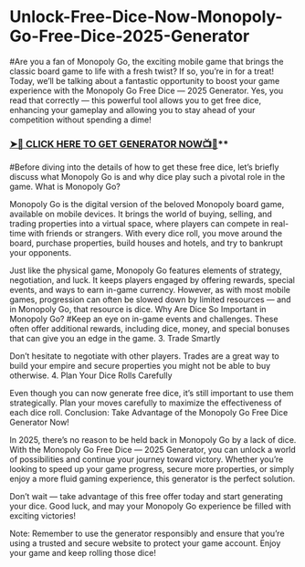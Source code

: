 # Unlock-Free-Dice-Now-Monopoly-Go-Free-Dice-2025-Generator

#Are you a fan of Monopoly Go, the exciting mobile game that brings the classic board game to life with a fresh twist? If so, you’re in for a treat! Today, we’ll be talking about a fantastic opportunity to boost your game experience with the Monopoly Go Free Dice — 2025 Generator. Yes, you read that correctly — this powerful tool allows you to get free dice, enhancing your gameplay and allowing you to stay ahead of your competition without spending a dime!

### [➤🔴 CLICK HERE TO GET GENERATOR NOW📺📱](https://cutt.ly/CexaBDV7)**

#Before diving into the details of how to get these free dice, let’s briefly discuss what Monopoly Go is and why dice play such a pivotal role in the game.
What is Monopoly Go?

Monopoly Go is the digital version of the beloved Monopoly board game, available on mobile devices. It brings the world of buying, selling, and trading properties into a virtual space, where players can compete in real-time with friends or strangers. With every dice roll, you move around the board, purchase properties, build houses and hotels, and try to bankrupt your opponents.

Just like the physical game, Monopoly Go features elements of strategy, negotiation, and luck. It keeps players engaged by offering rewards, special events, and ways to earn in-game currency. However, as with most mobile games, progression can often be slowed down by limited resources — and in Monopoly Go, that resource is dice.
Why Are Dice So Important in Monopoly Go?
#Keep an eye on in-game events and challenges. These often offer additional rewards, including dice, money, and special bonuses that can give you an edge in the game.
3. Trade Smartly

Don’t hesitate to negotiate with other players. Trades are a great way to build your empire and secure properties you might not be able to buy otherwise.
4. Plan Your Dice Rolls Carefully

Even though you can now generate free dice, it’s still important to use them strategically. Plan your moves carefully to maximize the effectiveness of each dice roll.
Conclusion: Take Advantage of the Monopoly Go Free Dice Generator Now!

In 2025, there’s no reason to be held back in Monopoly Go by a lack of dice. With the Monopoly Go Free Dice — 2025 Generator, you can unlock a world of possibilities and continue your journey toward victory. Whether you’re looking to speed up your game progress, secure more properties, or simply enjoy a more fluid gaming experience, this generator is the perfect solution.

Don’t wait — take advantage of this free offer today and start generating your dice. Good luck, and may your Monopoly Go experience be filled with exciting victories!

Note: Remember to use the generator responsibly and ensure that you’re using a trusted and secure website to protect your game account. Enjoy your game and keep rolling those dice!

